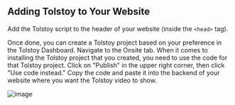 ## Adding Tolstoy to Your Website

Add the Tolstoy script to the header of your website (inside the `<head>` tag).

Once done, you can create a Tolstoy project based on your preference in the Tolstoy Dashboard. Navigate to the Onsite tab. When it comes to installing the Tolstoy project that you created, you need to use the code for that Tolstoy project. Click on "Publish" in the upper right corner, then click "Use code instead." Copy the code and paste it into the backend of your website where you want the Tolstoy video to show.

![image](https://github.com/user-attachments/assets/c51a2e7f-54fa-45f3-84e9-ee340a78ad3a)
